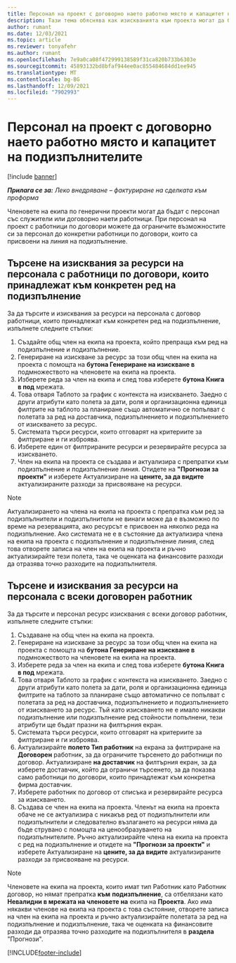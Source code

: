 ```yaml
---
title: Персонал на проект с договорно наето работно място и капацитет на подизпълнителите
description: Тази тема обяснява как изискванията към проекта могат да бъдат с персонал, като се използват работници по договори или капацитет на подизпълнители в Microsoft Dynamics 365 Project Operations.
author: rumant
ms.date: 12/03/2021
ms.topic: article
ms.reviewer: tonyafehr
ms.author: rumant
ms.openlocfilehash: 7e9a0ca08f472999138589f31ca820b733b6303e
ms.sourcegitcommit: 45893132bd8bfaf944ee0ac855484684dd1ee945
ms.translationtype: MT
ms.contentlocale: bg-BG
ms.lasthandoff: 12/09/2021
ms.locfileid: "7902993"
---
```

# <a name="staffing-a-project-with-contract-workers-and-subcontracted-capacity"></a>Персонал на проект с договорно наето работно място и капацитет на подизпълнителите

[!include [banner](../../includes/dataverse-preview.md)]

_**Прилага се за:** Леко внедряване – фактуриране на сделката към проформа_

Членовете на екипа по генерични проекти могат да бъдат с персонал със служители или договорно наети работници. При персонал на проект с работници по договори можете да ограничите възможностите си за персонал до конкретни работници по договори, които са присвоени на линия на подизпълнение. 

## <a name="search-for-staff-resource-requirements-with-contract-workers-that-belong-to-a-specific-subcontract-line"></a>Търсене на изисквания за ресурси на персонала с работници по договори, които принадлежат към конкретен ред на подизпълнение

За да търсите и изисквания за ресурси на персонала с договор работници, които принадлежат към конкретен ред на подизпълнение, изпълнете следните стъпки:

1. Създайте общ член на екипа на проекта, който препраща към ред на подизпълнение и подизпълнение.
2. Генериране на изискване за ресурс за този общ член на екипа на проекта с помощта на **бутона Генериране на изискване в** подмножеството на членовете на екипа на проекта.
3. Изберете реда за член на екипа и след това изберете **бутона Книга в под** мрежата. 
4. Това отваря Таблото за график с контекста на изискването. Заедно с други атрибути като полета за дати, роля и организационна единица филтрите на таблото за планиране също автоматично се попълват с полетата за ред на доставчика, подизпълнението и подизпълнението от изискването за ресурс.
5. Системата търси ресурси, които отговарят на критериите за филтриране и ги изброява. 
6. Изберете един от филтрираните ресурси и резервирайте ресурса за изискването. 
7. Член на екипа на проекта се създава и актуализира с препратки към подизпълнение и подизпълнение линия. Отидете на **"Прогнози за проекти"** и изберете Актуализиране на **цените, за да видите** актуализираните разходи за присвояване на ресурси. 

> [!NOTE]
> Актуализирането на члена на екипа на проекта с препратка към ред за подизпълнители и подизпълнители не винаги може да е възможно по време на резервацията, ако ресурсът е присвоен на няколко реда на подизпълнение. Ако системата не е в състояние да актуализира члена на екипа на проекта с подизпълнение и подизпълнение линия, след това отворете записа на член на екипа на проекта и ръчно актуализирайте тези полета, така че оценката на финансовите разходи да отразява точно разходите на подизпълнителя.

## <a name="search-for-and-staff-resource-requirements-with-any-contract-worker"></a>Търсене и изисквания за ресурси на персонала с всеки договорен работник

За да търсите и персонал ресурс изисквания с всеки договор работник, изпълнете следните стъпки:

1. Създаване на общ член на екипа на проекта.
2. Генериране на изискване за ресурс за този общ член на екипа на проекта с помощта на **бутона Генериране на изискване в** подмножеството на членовете на екипа на проекта.
3. Изберете реда за член на екипа и след това изберете **бутона Книга в под** мрежата. 
4. Това отваря Таблото за график с контекста на изискването. Заедно с други атрибути като полета за дати, роля и организационна единица филтрите на таблото за планиране също автоматично се попълват с полетата за ред на доставчика, подизпълнението и подизпълнението от изискването за ресурс. Тъй като изискването не е имало никакви подизпълнение или подизпълнение ред стойности попълнени, тези атрибути ще бъдат празни на филтърния екран.
5. Системата търси ресурси, които отговарят на критериите за филтриране и ги изброява.
6. Актуализирайте **полето Тип работник** на екрана за филтриране на **Договорен** работник, за да ограничите търсенето до работници по договор. Актуализиране **на доставчик** на филтърния екран, за да изберете доставчик, който да ограничи търсенето, за да показва само работници по договори, които принадлежат към конкретна фирма доставчик.
7. Изберете работник по договор от списъка и резервирайте ресурса за изискването.
8. Създава се член на екипа на проекта. Членът на екипа на проекта обаче не се актуализира с никакъв ред от подизпълнители или подизпълнители и следователно възлагането на ресурси няма да бъде струвано с помощта на ценообразуването на подизпълнителите. Ръчно актуализирайте члена на екипа на проекта с ред на подизпълнение и отидете на **"Прогнози за проекти"** и изберете Актуализиране на **цените, за да видите** актуализираните разходи за присвояване на ресурси.

> [!NOTE]
> Членовете на екипа на проекта, които имат тип Работник като Работник договор, но нямат препратка **към** **подизпълнение**, са отбелязани като **Невалидни в мрежата на членовете на** екипа на **Проекта**. Ако има някакви членове на екипа на проекта с това състояние, отворете записа на член на екипа на проекта и ръчно актуализирайте полетата за ред на подизпълнение и подизпълнение, така че оценката на финансовите разходи да отразява точно разходите на подизпълнителя в **раздела** "Прогнози". 


[!INCLUDE[footer-include](../../includes/footer-banner.md)]
